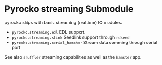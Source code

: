 # Pyrocko streaming Submodule

pyrocko ships with basic streaming (realtime) IO modules.

* `pyrocko.streaming.edl` EDL support.
* `pyrocko.streaming.slink` Seedlink support through `rdseed`
* `pyrocko.streaming.serial_hamster` Stream data comming through serial port

See also `snuffler` streaming capabilities as well as the `hamster` app.
